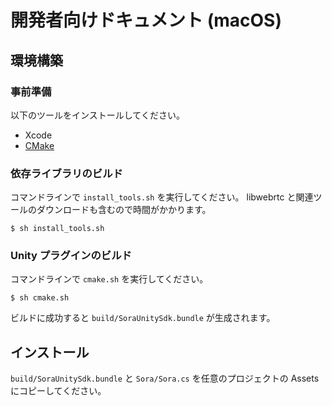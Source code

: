 # 開発者向けドキュメント (macOS)

## 環境構築

### 事前準備

以下のツールをインストールしてください。

- Xcode
- [CMake](https://cmake.org/)

### 依存ライブラリのビルド

コマンドラインで `install_tools.sh` を実行してください。
libwebrtc と関連ツールのダウンロードも含むので時間がかかります。

```
$ sh install_tools.sh
```

### Unity プラグインのビルド

コマンドラインで `cmake.sh` を実行してください。

```
$ sh cmake.sh
```

ビルドに成功すると `build/SoraUnitySdk.bundle` が生成されます。

## インストール

`build/SoraUnitySdk.bundle` と `Sora/Sora.cs` を任意のプロジェクトの Assets にコピーしてください。
